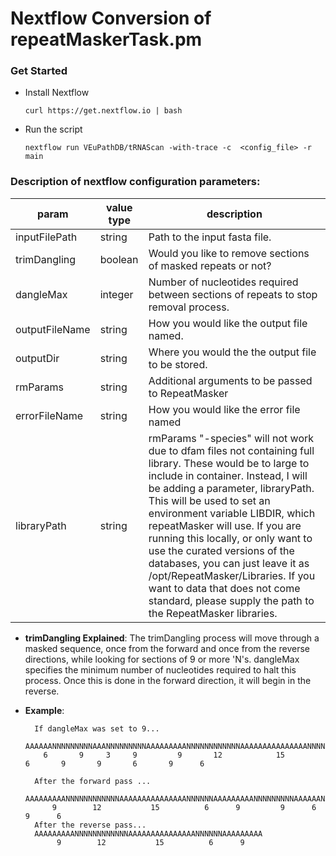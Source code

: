 # Nextflow Conversion of repeatMaskerTask.pm

### Get Started
  * Install Nextflow
    
    `curl https://get.nextflow.io | bash`
  
  * Run the script
    
    `nextflow run VEuPathDB/tRNAScan -with-trace -c  <config_file> -r main`

### Description of nextflow configuration parameters:

| param         | value type        | description  |
| ------------- | ------------- | ------------ |
| inputFilePath | string| Path to the input fasta file. |
| trimDangling | boolean | Would you like to remove sections of masked repeats or not? |
| dangleMax | integer | Number of nucleotides required between sections of repeats to stop removal process. |
| outputFileName | string | How you would like the output file named. |
| outputDir | string | Where you would the the output file to be stored. |
| rmParams | string | Additional arguments to be passed to RepeatMasker |
| errorFileName | string | How you would like the error file named |
| libraryPath | string | rmParams "-species" will not work due to dfam files not containing full library. These would be to large to include in container. Instead, I will be adding a parameter, libraryPath. This will be used to set an environment variable LIBDIR, which repeatMasker will use. If you are running this locally, or only want to use the curated versions of the databases, you can just leave it as /opt/RepeatMasker/Libraries. If you want to data that does not come standard, please supply the path to the RepeatMasker libraries. |
  
  - **trimDangling Explained**: The trimDangling process will move through a masked sequence, once from the forward and once from the reverse directions, while looking for sections of 9 or more 'N's. dangleMax specifies the minimum number of nucleotides required to halt this process. Once this is done in the forward direction, it will begin in the reverse.

  - **Example**:
          
          If dangleMax was set to 9...
          AAAAAANNNNNNNNNAAANNNNNNNNNAAAAAAAAANNNNNNNNNNNNAAAAAAAAAAAAAAANNNNNNAAAAAAAAANNNNNNNNNAAAAAANNNNNNNNNAAAAAA
            6       9     3     9         9       12            15          6       9       9       6       9      6
          
          After the forward pass ...
          AAAAAAAAANNNNNNNNNNNNAAAAAAAAAAAAAAANNNNNNAAAAAAAAANNNNNNNNNAAAAAANNNNNNNNNAAAAAA    
              9        12           15          6      9         9      6       9      6
          After the reverse pass...
          AAAAAAAAANNNNNNNNNNNNAAAAAAAAAAAAAAANNNNNNAAAAAAAAA
               9        12           15          6      9

